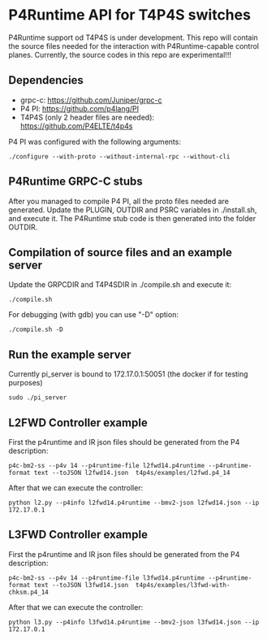 # P4Runtime API for T4P4S switches

P4Runtime support od T4P4S is under development. This repo will contain the source files needed for the interaction with P4Runtime-capable control planes. Currently, the source codes in this repo are experimental!!!

## Dependencies

* grpc-c:  https://github.com/Juniper/grpc-c
* P4 PI: https://github.com/p4lang/PI
* T4P4S (only 2 header files are needed): https://github.com/P4ELTE/t4p4s

P4 PI was configured with the following arguments:
```
./configure --with-proto --without-internal-rpc --without-cli
```

## P4Runtime GRPC-C stubs
After you managed to compile P4 PI, all the proto files needed are generated.
Update the PLUGIN, OUTDIR and PSRC variables in  ./install.sh, and execute it. The P4Runtime stub code is then generated into the folder OUTDIR.

## Compilation of source files and an example server
Update the GRPCDIR and T4P4SDIR in ./compile.sh and execute it:
```
./compile.sh
```

For debugging (with gdb) you can use "-D" option: 
```
./compile.sh -D
```
## Run the example server
Currently pi_server is bound to 172.17.0.1:50051 (the docker if for testing purposes)
```
sudo ./pi_server
```

## L2FWD Controller example
First the p4runtime and IR json files should be generated from the P4 description:
```
p4c-bm2-ss --p4v 14 --p4runtime-file l2fwd14.p4runtime --p4runtime-format text --toJSON l2fwd14.json  t4p4s/examples/l2fwd.p4_14
```

After that we can execute the controller:
```
python l2.py --p4info l2fwd14.p4runtime --bmv2-json l2fwd14.json --ip 172.17.0.1
```

## L3FWD Controller example
First the p4runtime and IR json files should be generated from the P4 description:
```
p4c-bm2-ss --p4v 14 --p4runtime-file l3fwd14.p4runtime --p4runtime-format text --toJSON l3fwd14.json  t4p4s/examples/l3fwd-with-chksm.p4_14
```

After that we can execute the controller:
```
python l3.py --p4info l3fwd14.p4runtime --bmv2-json l3fwd14.json --ip 172.17.0.1
```
